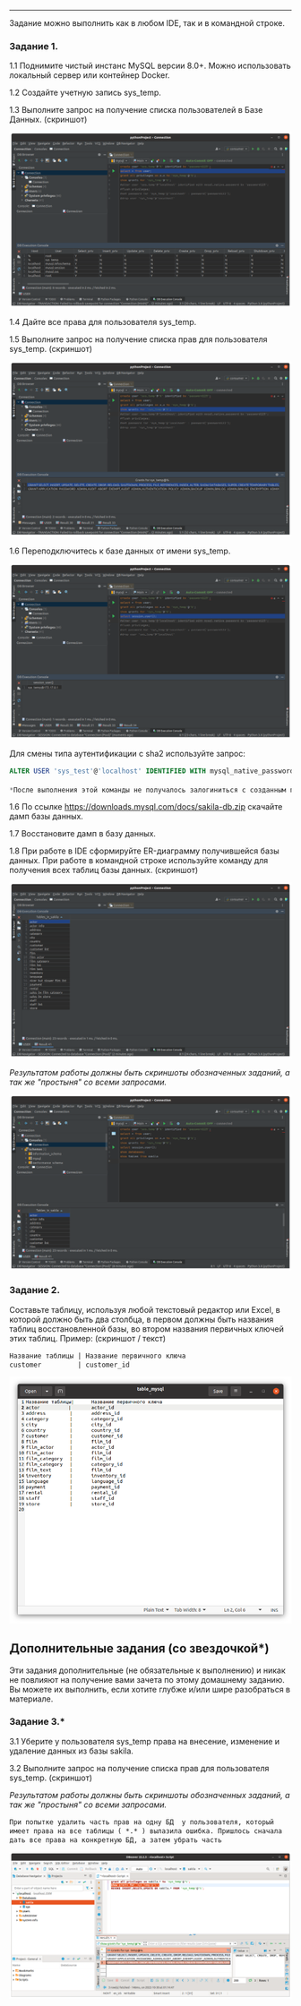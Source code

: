 ---

Задание можно выполнить как в любом IDE, так и в командной строке.

### Задание 1.
1.1 Поднимите чистый инстанс MySQL версии 8.0+. Можно использовать локальный сервер или контейнер Docker.

1.2 Создайте учетную запись sys_temp. 

1.3 Выполните запрос на получение списка пользователей в Базе Данных. (скриншот)

![Скриншот](./Pictures/12.2.1.1.png)

1.4 Дайте все права для пользователя sys_temp. 

1.5 Выполните запрос на получение списка прав для пользователя sys_temp. (скриншот)

![Скриншот](./Pictures/12.2.1.2.png)

1.6 Переподключитесь к базе данных от имени sys_temp.

![Скриншот](./Pictures/12.2.1.3.png)

Для смены типа аутентификации с sha2 используйте запрос: 
```sql
ALTER USER 'sys_test'@'localhost' IDENTIFIED WITH mysql_native_password BY 'password';

*После выполнения этой команды не получалось залогиниться с созданным паролем. Без неё проблем не было. Поэтому в списке команд её нет.
```


1.6 По ссылке https://downloads.mysql.com/docs/sakila-db.zip скачайте дамп базы данных.

1.7 Восстановите дамп в базу данных.

1.8 При работе в IDE сформируйте ER-диаграмму получившейся базы данных. При работе в командной строке используйте команду для получения всех таблиц базы данных. (скриншот)

![Скриншот](./Pictures/12.2.1.4.png)

*Результатом работы должны быть скриншоты обозначенных заданий, а так же "простыня" со всеми запросами.*

![Скриншот](./Pictures/12.2.1.5.png)

### Задание 2.
Составьте таблицу, используя любой текстовый редактор или Excel, в которой должно быть два столбца, в первом должны быть названия таблиц восстановленной базы, 
во втором названия первичных ключей этих таблиц. Пример: (скриншот / текст)
```
Название таблицы | Название первичного ключа
customer         | customer_id
```
![Скриншот](./Pictures/12.2.2.png)

## Дополнительные задания (со звездочкой*)
Эти задания дополнительные (не обязательные к выполнению) и никак не повлияют на получение вами зачета по этому домашнему заданию. Вы можете их выполнить, если хотите глубже и/или шире разобраться в материале.

### Задание 3.*
3.1 Уберите у пользователя sys_temp права на внесение, изменение и удаление данных из базы sakila.

3.2 Выполните запрос на получение списка прав для пользователя sys_temp. (скриншот)

*Результатом работы должны быть скриншоты обозначенных заданий, а так же "простыня" со всеми запросами.*
```
При попытке удалить часть прав на одну БД  у пользователя, который имеет права на все таблицы ( *.* ) вылазила ошибка. Пришлось сначала дать все права на конкретную БД, а затем убрать часть
```
![Скриншот](./Pictures/12.2.3.png)
